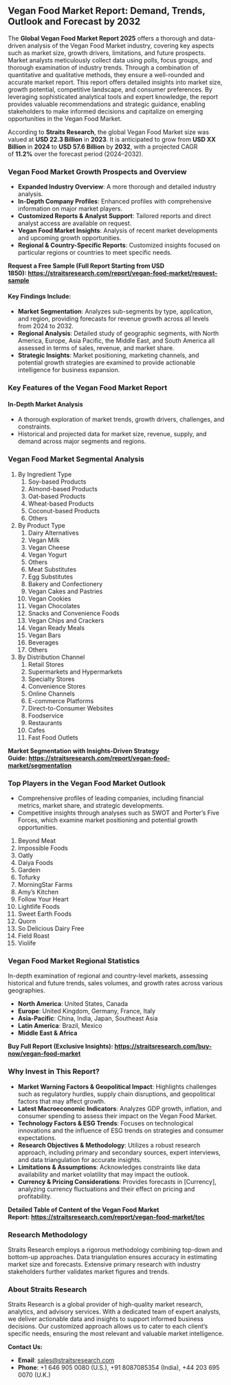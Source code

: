 <p>&nbsp;</p>
<h2>Vegan Food Market Report: Demand, Trends, Outlook and Forecast by 2032</h2>
<p>The&nbsp;<strong>Global Vegan Food Market Report 2025</strong>&nbsp;offers a thorough and data-driven analysis of the Vegan Food Market industry, covering key aspects such as market size, growth drivers, limitations, and future prospects. Market analysts meticulously collect data using polls, focus groups, and thorough examination of industry trends. Through a combination of quantitative and qualitative methods, they ensure a well-rounded and accurate market report. This report offers detailed insights into market size, growth potential, competitive landscape, and consumer preferences. By leveraging sophisticated analytical tools and expert knowledge, the report provides valuable recommendations and strategic guidance, enabling stakeholders to make informed decisions and capitalize on emerging opportunities in the Vegan Food Market.</p>
<p>According to&nbsp;<strong>Straits Research</strong>, the global Vegan Food Market size was valued at&nbsp;<strong>USD 22.3 Billion</strong>&nbsp;in&nbsp;<strong>2023</strong>. It is anticipated to grow from&nbsp;<strong>USD XX Billion</strong>&nbsp;in&nbsp;<strong>2024</strong>&nbsp;to&nbsp;<strong>USD 57.6 Billion</strong>&nbsp;by&nbsp;<strong>2032</strong>, with a projected CAGR of&nbsp;<strong>11.2%</strong>&nbsp;over the forecast period (2024&ndash;2032).</p>
<h3>Vegan Food Market Growth Prospects and Overview</h3>
<ul>
<li><strong>Expanded Industry Overview</strong>: A more thorough and detailed industry analysis.</li>
<li><strong>In-Depth Company Profiles</strong>: Enhanced profiles with comprehensive information on major market players.</li>
<li><strong>Customized Reports &amp; Analyst Support</strong>: Tailored reports and direct analyst access are available on request.</li>
<li><strong>Vegan Food Market Insights</strong>: Analysis of recent market developments and upcoming growth opportunities.</li>
<li><strong>Regional &amp; Country-Specific Reports</strong>: Customized insights focused on particular regions or countries to meet specific needs.</li>
</ul>
<p><strong>Request a Free Sample (Full Report Starting from USD 1850):&nbsp;<a href="https://straitsresearch.com/report/vegan-food-market/request-sample">https://straitsresearch.com/report/vegan-food-market/request-sample</a></strong></p>
<h4>Key Findings Include:</h4>
<ul>
<li><strong>Market Segmentation</strong>: Analyzes sub-segments by type, application, and region, providing forecasts for revenue growth across all levels from&nbsp;2024 to 2032.</li>
<li><strong>Regional Analysis</strong>: Detailed study of geographic segments, with North America, Europe, Asia Pacific, the Middle East, and South America all assessed in terms of sales, revenue, and market share.</li>
<li><strong>Strategic Insights</strong>: Market positioning, marketing channels, and potential growth strategies are examined to provide actionable intelligence for business expansion.</li>
</ul>
<h3>Key Features of the Vegan Food Market Report</h3>
<h4>In-Depth Market Analysis</h4>
<ul>
<li>A thorough exploration of market trends, growth drivers, challenges, and constraints.</li>
<li>Historical and projected data for market size, revenue, supply, and demand across major segments and regions.</li>
</ul>
<h3>Vegan Food Market&nbsp;Segmental Analysis</h3>
<ol>
<li>By Ingredient Type
<ol>
<li>Soy-based Products</li>
<li>Almond-based Products</li>
<li>Oat-based Products</li>
<li>Wheat-based Products</li>
<li>Coconut-based Products</li>
<li>Others</li>
</ol>
</li>
<li>By Product Type
<ol>
<li>Dairy Alternatives</li>
<li>Vegan Milk</li>
<li>Vegan Cheese</li>
<li>Vegan Yogurt</li>
<li>Others</li>
<li>Meat Substitutes</li>
<li>Egg Substitutes</li>
<li>Bakery and Confectionery</li>
<li>Vegan Cakes and Pastries</li>
<li>Vegan Cookies</li>
<li>Vegan Chocolates</li>
<li>Snacks and Convenience Foods</li>
<li>Vegan Chips and Crackers</li>
<li>Vegan Ready Meals</li>
<li>Vegan Bars</li>
<li>Beverages</li>
<li>Others</li>
</ol>
</li>
<li>By Distribution Channel
<ol>
<li>Retail Stores</li>
<li>Supermarkets and Hypermarkets</li>
<li>Specialty Stores</li>
<li>Convenience Stores</li>
<li>Online Channels</li>
<li>E-commerce Platforms</li>
<li>Direct-to-Consumer Websites</li>
<li>Foodservice</li>
<li>Restaurants</li>
<li>Cafes</li>
<li>Fast Food Outlets</li>
</ol>
</li>
</ol>
<p><strong>Market Segmentation with Insights-Driven Strategy Guide:&nbsp;<a href="https://straitsresearch.com/report/vegan-food-market/segmentation">https://straitsresearch.com/report/vegan-food-market/segmentation</a></strong></p>
<h3>Top Players in the Vegan Food Market Outlook</h3>
<ul>
<li>Comprehensive profiles of leading companies, including financial metrics, market share, and strategic developments.</li>
<li>Competitive insights through analyses such as SWOT and Porter&rsquo;s Five Forces, which examine market positioning and potential growth opportunities.</li>
</ul>
<ol>
<li>Beyond Meat</li>
<li>Impossible Foods</li>
<li>Oatly</li>
<li>Daiya Foods</li>
<li>Gardein</li>
<li>Tofurky</li>
<li>MorningStar Farms</li>
<li>Amy&rsquo;s Kitchen</li>
<li>Follow Your Heart</li>
<li>Lightlife Foods</li>
<li>Sweet Earth Foods</li>
<li>Quorn</li>
<li>So Delicious Dairy Free</li>
<li>Field Roast</li>
<li>Violife</li>
</ol>
<h3>Vegan Food Market Regional Statistics</h3>
<p>In-depth examination of regional and country-level markets, assessing historical and future trends, sales volumes, and growth rates across various geographies.</p>
<ul>
<li><strong>North America</strong>: United States, Canada</li>
<li><strong>Europe</strong>: United Kingdom, Germany, France, Italy</li>
<li><strong>Asia-Pacific</strong>: China, India, Japan, Southeast Asia</li>
<li><strong>Latin America</strong>: Brazil, Mexico</li>
<li><strong>Middle East &amp; Africa</strong></li>
</ul>
<p><strong>Buy Full Report (Exclusive Insights):&nbsp;<a href="https://straitsresearch.com/buy-now/vegan-food-market">https://straitsresearch.com/buy-now/vegan-food-market</a></strong></p>
<h3>Why Invest in This Report?</h3>
<ul>
<li><strong>Market Warning Factors &amp; Geopolitical Impact</strong>: Highlights challenges such as regulatory hurdles, supply chain disruptions, and geopolitical factors that may affect growth.</li>
<li><strong>Latest Macroeconomic Indicators</strong>: Analyzes GDP growth, inflation, and consumer spending to assess their impact on the Vegan Food Market.</li>
<li><strong>Technology Factors &amp; ESG Trends</strong>: Focuses on technological innovations and the influence of ESG trends on strategies and consumer expectations.</li>
<li><strong>Research Objectives &amp; Methodology</strong>: Utilizes a robust research approach, including primary and secondary sources, expert interviews, and data triangulation for accurate insights.</li>
<li><strong>Limitations &amp; Assumptions</strong>: Acknowledges constraints like data availability and market volatility that may impact the outlook.</li>
<li><strong>Currency &amp; Pricing Considerations</strong>: Provides forecasts in [Currency], analyzing currency fluctuations and their effect on pricing and profitability.</li>
</ul>
<p><strong>Detailed Table of Content of the Vegan Food Market Report:&nbsp;<a href="https://straitsresearch.com/report/vegan-food-market/toc">https://straitsresearch.com/report/vegan-food-market/toc</a></strong></p>
<h3>Research Methodology</h3>
<p>Straits Research employs a rigorous methodology combining top-down and bottom-up approaches. Data triangulation ensures accuracy in estimating market size and forecasts. Extensive primary research with industry stakeholders further validates market figures and trends.</p>
<h3>About Straits Research</h3>
<p>Straits Research is a global provider of high-quality market research, analytics, and advisory services. With a dedicated team of expert analysts, we deliver actionable data and insights to support informed business decisions. Our customized approach allows us to cater to each client&rsquo;s specific needs, ensuring the most relevant and valuable market intelligence.</p>
<p><strong>Contact Us:</strong></p>
<ul>
<li><strong>Email</strong>: <a href="sales@straitsresearch.com">sales@straitsresearch.com</a></li>
<li><strong>Phone</strong>: +1 646 905 0080 (U.S.), +91 8087085354 (India), +44 203 695 0070 (U.K.)</li>
</ul>
<p>&nbsp;</p>
